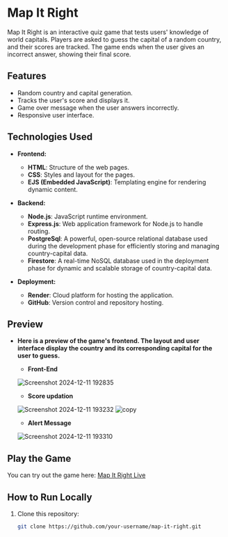 # Map It Right

Map It Right is an interactive quiz game that tests users' knowledge of world capitals. Players are asked to guess the capital of a random country, and their scores are tracked. The game ends when the user gives an incorrect answer, showing their final score.

## Features

- Random country and capital generation.
- Tracks the user's score and displays it.
- Game over message when the user answers incorrectly.
- Responsive user interface.

## Technologies Used

- **Frontend:**
  - **HTML**: Structure of the web pages.
  - **CSS**: Styles and layout for the pages.
  - **EJS (Embedded JavaScript)**: Templating engine for rendering dynamic content.

- **Backend:**
  - **Node.js**: JavaScript runtime environment.
  - **Express.js**: Web application framework for Node.js to handle routing.
  - **PostgreSql**: A powerful, open-source relational database used during the development phase for efficiently storing and managing country-capital data.
  - **Firestore**: A real-time NoSQL database used in the deployment phase for dynamic and scalable storage of country-capital data.

- **Deployment:**
  - **Render**: Cloud platform for hosting the application.
  - **GitHub**: Version control and repository hosting.

## Preview

- **Here is a preview of the game's frontend. The layout and user interface display the country and its corresponding capital for the user to guess.**
 
  - **Front-End**

  ![Screenshot 2024-12-11 192835](https://github.com/user-attachments/assets/7095eb08-5e2d-4c86-bc3f-f83dea90cdd8)
  
  - **Score updation**

  ![Screenshot 2024-12-11 193232](https://github.com/user-attachments/assets/ab361c55-f3dc-45ef-9c82-e75162a1c9ff)
  ![copy](https://github.com/user-attachments/assets/c7156972-c5d5-4b4c-a8d5-565c3ebb133e)
  
  - **Alert Message**

  ![Screenshot 2024-12-11 193310](https://github.com/user-attachments/assets/878832d4-77d5-4802-bb2f-025bade69410)

## Play the Game

You can try out the game here: [Map It Right Live](https://map-it-right.onrender.com)

## How to Run Locally

1. Clone this repository:
   ```bash
   git clone https://github.com/your-username/map-it-right.git
